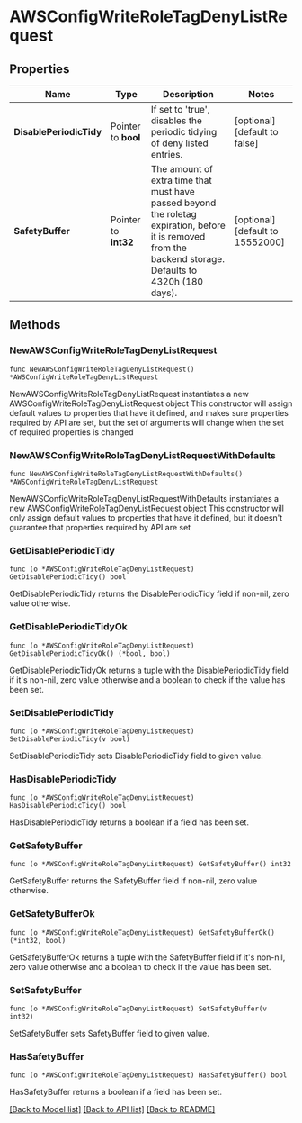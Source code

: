 # AWSConfigWriteRoleTagDenyListRequest

## Properties

Name | Type | Description | Notes
------------ | ------------- | ------------- | -------------
**DisablePeriodicTidy** | Pointer to **bool** | If set to &#39;true&#39;, disables the periodic tidying of deny listed entries. | [optional] [default to false]
**SafetyBuffer** | Pointer to **int32** | The amount of extra time that must have passed beyond the roletag expiration, before it is removed from the backend storage. Defaults to 4320h (180 days). | [optional] [default to 15552000]

## Methods

### NewAWSConfigWriteRoleTagDenyListRequest

`func NewAWSConfigWriteRoleTagDenyListRequest() *AWSConfigWriteRoleTagDenyListRequest`

NewAWSConfigWriteRoleTagDenyListRequest instantiates a new AWSConfigWriteRoleTagDenyListRequest object
This constructor will assign default values to properties that have it defined,
and makes sure properties required by API are set, but the set of arguments
will change when the set of required properties is changed

### NewAWSConfigWriteRoleTagDenyListRequestWithDefaults

`func NewAWSConfigWriteRoleTagDenyListRequestWithDefaults() *AWSConfigWriteRoleTagDenyListRequest`

NewAWSConfigWriteRoleTagDenyListRequestWithDefaults instantiates a new AWSConfigWriteRoleTagDenyListRequest object
This constructor will only assign default values to properties that have it defined,
but it doesn't guarantee that properties required by API are set

### GetDisablePeriodicTidy

`func (o *AWSConfigWriteRoleTagDenyListRequest) GetDisablePeriodicTidy() bool`

GetDisablePeriodicTidy returns the DisablePeriodicTidy field if non-nil, zero value otherwise.

### GetDisablePeriodicTidyOk

`func (o *AWSConfigWriteRoleTagDenyListRequest) GetDisablePeriodicTidyOk() (*bool, bool)`

GetDisablePeriodicTidyOk returns a tuple with the DisablePeriodicTidy field if it's non-nil, zero value otherwise
and a boolean to check if the value has been set.

### SetDisablePeriodicTidy

`func (o *AWSConfigWriteRoleTagDenyListRequest) SetDisablePeriodicTidy(v bool)`

SetDisablePeriodicTidy sets DisablePeriodicTidy field to given value.

### HasDisablePeriodicTidy

`func (o *AWSConfigWriteRoleTagDenyListRequest) HasDisablePeriodicTidy() bool`

HasDisablePeriodicTidy returns a boolean if a field has been set.

### GetSafetyBuffer

`func (o *AWSConfigWriteRoleTagDenyListRequest) GetSafetyBuffer() int32`

GetSafetyBuffer returns the SafetyBuffer field if non-nil, zero value otherwise.

### GetSafetyBufferOk

`func (o *AWSConfigWriteRoleTagDenyListRequest) GetSafetyBufferOk() (*int32, bool)`

GetSafetyBufferOk returns a tuple with the SafetyBuffer field if it's non-nil, zero value otherwise
and a boolean to check if the value has been set.

### SetSafetyBuffer

`func (o *AWSConfigWriteRoleTagDenyListRequest) SetSafetyBuffer(v int32)`

SetSafetyBuffer sets SafetyBuffer field to given value.

### HasSafetyBuffer

`func (o *AWSConfigWriteRoleTagDenyListRequest) HasSafetyBuffer() bool`

HasSafetyBuffer returns a boolean if a field has been set.


[[Back to Model list]](../README.md#documentation-for-models) [[Back to API list]](../README.md#documentation-for-api-endpoints) [[Back to README]](../README.md)


